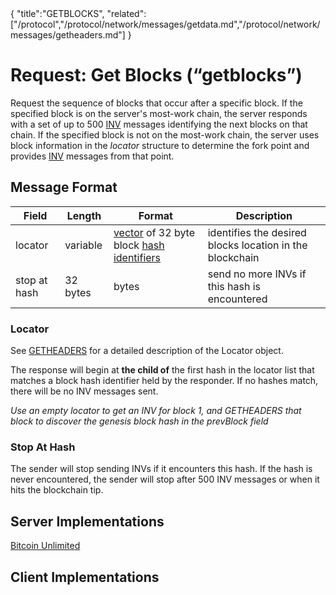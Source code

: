<div class="cwikmeta">{
"title":"GETBLOCKS",
"related":["/protocol","/protocol/network/messages/getdata.md","/protocol/network/messages/getheaders.md"]
}</div>

# Request: Get Blocks (“getblocks”)

Request the sequence of blocks that occur after a specific block.  If the specified block is on the server's most-work chain, the server responds with a set of up to 500 [INV](/protocol/network/messages/inv.md) messages identifying the next blocks on that chain.  If the specified block is not on the most-work chain, the server uses block information in the *locator* structure to determine the fork point and provides [INV](/protocol/network/messages/inv.md) messages from that point.

## Message Format

| Field | Length | Format | Description |
|--|--|--|--|
| locator | variable | [vector](/protocol/p2p/vector.md) of 32 byte block [hash identifiers](/glossary/hash__identifier.md) | identifies the desired blocks location in the blockchain|
| stop at hash | 32 bytes | bytes | send no more INVs if this hash is encountered



### Locator

See [GETHEADERS](/protocol/network/messages/getheaders.md) for a detailed description of the Locator object.

The response will begin at **the child of** the first hash in the locator list that matches a block hash identifier held by the responder.  If no hashes match, there will be no INV messages sent.

*Use an empty locator to get an INV for block 1, and GETHEADERS that block to discover the genesis block hash in the prevBlock field*

### Stop At Hash

The sender will stop sending INVs if it encounters this hash.  If the hash is never encountered, the sender will stop after 500 INV messages or when it hits the blockchain tip.

## Server Implementations 

[Bitcoin Unlimited](https://github.com/BitcoinUnlimited/BitcoinUnlimited/blob/bucash1.7.0.0/src/net_processing.cpp#L1077)

## Client Implementations
